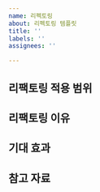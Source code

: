 ```yaml
---
name: 리펙토링
about: 리펙토링 템플릿
title: ''
labels: ''
assignees: ''

---
```


<!--간단한 주석 수정 부터 로직 리팩토링까지 모두 사용합니다 -->
<!--단, 기능 개발 중, 리팩토링이 되는 경우, 
상황에 맞게 Issue 등록 or 기능 개발 Issue 내 처리 진행 합니다-->
<!-- Assigness는 본인을 추가 합니다-->

## 리팩토링 적용 범위
<!--ex) Member Service에 Mapper 기능 도입-->

## 리팩토링 이유

## 기대 효과

## 참고 자료
<!-- 리팩토링을 하게된 참고 문서나 자료가 있으면 링크/사진첨부 합니다.-->
